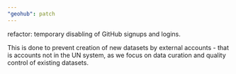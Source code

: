 ```yaml
---
"geohub": patch
---
```


refactor: temporary disabling of GitHub signups and logins.

This is done to prevent creation of new datasets by external accounts - that is accounts not in the UN system, as we focus on data curation and quality control of existing datasets.

